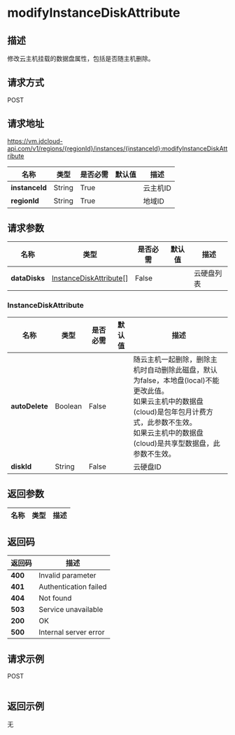 # modifyInstanceDiskAttribute


## 描述
修改云主机挂载的数据盘属性，包括是否随主机删除。


## 请求方式
POST

## 请求地址
https://vm.jdcloud-api.com/v1/regions/{regionId}/instances/{instanceId}:modifyInstanceDiskAttribute

|名称|类型|是否必需|默认值|描述|
|---|---|---|---|---|
|**instanceId**|String|True||云主机ID|
|**regionId**|String|True||地域ID|

## 请求参数
|名称|类型|是否必需|默认值|描述|
|---|---|---|---|---|
|**dataDisks**|[InstanceDiskAttribute[]](##InstanceDiskAttribute)|False||云硬盘列表|

### <a name="InstanceDiskAttribute">InstanceDiskAttribute</a>
|名称|类型|是否必需|默认值|描述|
|---|---|---|---|---|
|**autoDelete**|Boolean|False||随云主机一起删除，删除主机时自动删除此磁盘，默认为false，本地盘(local)不能更改此值。<br>如果云主机中的数据盘(cloud)是包年包月计费方式，此参数不生效。<br>如果云主机中的数据盘(cloud)是共享型数据盘，此参数不生效。<br>|
|**diskId**|String|False||云硬盘ID|

## 返回参数
|名称|类型|描述|
|---|---|---|



## 返回码
|返回码|描述|
|---|---|
|**400**|Invalid parameter|
|**401**|Authentication failed|
|**404**|Not found|
|**503**|Service unavailable|
|**200**|OK|
|**500**|Internal server error|

## 请求示例
POST
```

```

## 返回示例
无
